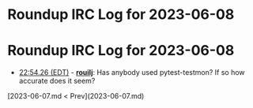 # Roundup IRC Log for 2023-06-08 #
# Roundup IRC Log for 2023-06-08
* <a href="#22:54.26" id="22:54.26">22:54.26 (EDT)</a> - __[rouilj](https://github.com/rouilj)__: Has anybody used pytest-testmon? If so how accurate does it seem?

<div class="inpage-footer">
[2023-06-07.md < Prev](2023-06-07.md)
</div>
